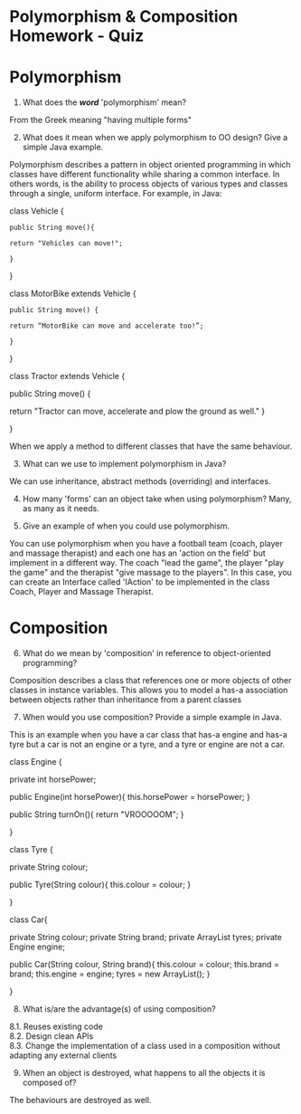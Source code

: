 
# Polymorphism & Composition Homework - Quiz

# Polymorphism

1. What does the ___word___ 'polymorphism' mean?

From the Greek meaning "having multiple forms"


2. What does it mean when we apply polymorphism to OO design? Give a simple Java example.

Polymorphism describes a pattern in object oriented programming in which classes have different functionality while sharing a common interface.
In others words, is the ability to process objects of various types and classes through a single, uniform interface.
For example, in Java:

class Vehicle {


    public String move(){

    return "Vehicles can move!";

    }

}

class MotorBike extends Vehicle {

    public String move() {

    return “MotorBike can move and accelerate too!”;

    }

}

class Tractor extends Vehicle {

public String move() {

return "Tractor can move, accelerate and plow the ground as well."
}

}

When we apply a method to different classes that have the same behaviour. 


3. What can we use to implement polymorphism in Java?

We can use inheritance, abstract methods (overriding) and interfaces.


4. How many 'forms' can an object take when using polymorphism?
Many, as many as it needs.


5. Give an example of when you could use polymorphism.

You can use polymorphism when you have a football team (coach, player and massage therapist) and each one has an 'action on the field' but implement in a different way.
The coach "lead the game", the player "play the game" and the therapist "give massage to the players". In this case, you can create an Interface called 'IAction' to be implemented
in the class Coach, Player and Massage Therapist.


# Composition

6. What do we mean by 'composition' in reference to object-oriented programming?

Composition describes a class that references one or more objects of other classes in instance variables. This allows you to model a has-a association between objects rather
than inheritance from a parent classes


7. When would you use composition? Provide a simple example in Java.

This is an example when you have a car class that has-a engine and has-a tyre but a car is not an engine or a tyre, and a tyre or engine are not a car.

class Engine {

 private int horsePower;

 public Engine(int horsePower){
 this.horsePower = horsePower;
 }

public String turnOn(){
return "VROOOOOM";
}

}

class Tyre {

private String colour;

public Tyre(String colour){
this.colour = colour;
}

}

class Car{

private String colour;
private String brand;
private ArrayList<Tyre> tyres;
private Engine engine;

public Car(String colour, String brand){
this.colour = colour;
this.brand = brand;
this.engine = engine;
tyres = new ArrayList<Tyre>();
}

}


8. What is/are the advantage(s) of using composition?

8.1. Reuses existing code<br>
8.2. Design clean APIs<br>
8.3. Change the implementation of a class used in a composition without adapting any external clients<br>

9. When an object is destroyed, what happens to all the objects it is composed of?

The behaviours are destroyed as well.
